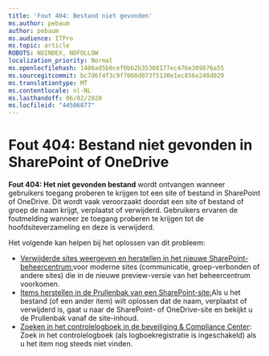 ```yaml
---
title: 'Fout 404: Bestand niet gevonden'
ms.author: pebaum
author: pebaum
ms.audience: ITPro
ms.topic: article
ROBOTS: NOINDEX, NOFOLLOW
localization_priority: Normal
ms.openlocfilehash: 1406ad5b0cef0bb2b35308177ec476e309876a55
ms.sourcegitcommit: bc7d6f4f3c9f7060d073f5130e1ec856e248d020
ms.translationtype: MT
ms.contentlocale: nl-NL
ms.lasthandoff: 06/02/2020
ms.locfileid: "44506877"
---
```

# <a name="error-404-file-not-found-in-sharepoint-or-onedrive"></a>Fout 404: Bestand niet gevonden in SharePoint of OneDrive

**Fout 404: Het niet gevonden bestand** wordt ontvangen wanneer gebruikers toegang proberen te krijgen tot een site of bestand in SharePoint of OneDrive. Dit wordt vaak veroorzaakt doordat een site of bestand of groep de naam krijgt, verplaatst of verwijderd.
Gebruikers ervaren de foutmelding wanneer ze toegang proberen te krijgen tot de hoofdsiteverzameling en deze is verwijderd.

Het volgende kan helpen bij het oplossen van dit probleem:
- [Verwijderde sites weergeven en herstellen in het nieuwe SharePoint-beheercentrum:](https://docs.microsoft.com/sharepoint/view-and-restore-deleted-sites-in-new-admin-center)voor moderne sites (communicatie, groep-verbonden of andere sites) die in de nieuwe preview-versie van het beheercentrum voorkomen.
- [Items herstellen in de Prullenbak van een SharePoint-site:](https://support.office.com/article/Restore-items-in-the-Recycle-Bin-of-a-SharePoint-site-6df466b6-55f2-4898-8d6e-c0dff851a0be)Als u het bestand (of een ander item) wilt oplossen dat de naam, verplaatst of verwijderd is, gaat u naar de SharePoint- of OneDrive-site en bekijkt u de Prullenbak vanaf de site-inhoud.
- [Zoeken in het controlelogboek in de beveiliging &amp; Compliance Center](https://docs.microsoft.com/microsoft-365/compliance/search-the-audit-log-in-security-and-compliance): Zoek in het controlelogboek (als logboekregistratie is ingeschakeld) als u het item nog steeds niet vinden.